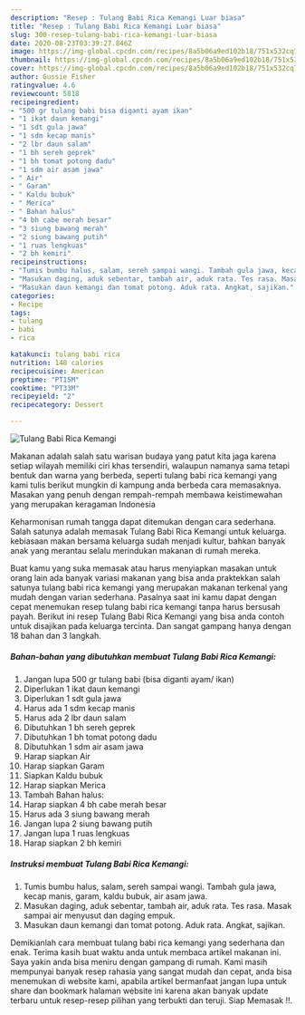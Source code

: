 ```yaml
---
description: "Resep : Tulang Babi Rica Kemangi Luar biasa"
title: "Resep : Tulang Babi Rica Kemangi Luar biasa"
slug: 300-resep-tulang-babi-rica-kemangi-luar-biasa
date: 2020-08-23T03:39:27.846Z
image: https://img-global.cpcdn.com/recipes/8a5b06a9ed102b18/751x532cq70/tulang-babi-rica-kemangi-foto-resep-utama.jpg
thumbnail: https://img-global.cpcdn.com/recipes/8a5b06a9ed102b18/751x532cq70/tulang-babi-rica-kemangi-foto-resep-utama.jpg
cover: https://img-global.cpcdn.com/recipes/8a5b06a9ed102b18/751x532cq70/tulang-babi-rica-kemangi-foto-resep-utama.jpg
author: Gussie Fisher
ratingvalue: 4.6
reviewcount: 5818
recipeingredient:
- "500 gr tulang babi bisa diganti ayam ikan"
- "1 ikat daun kemangi"
- "1 sdt gula jawa"
- "1 sdm kecap manis"
- "2 lbr daun salam"
- "1 bh sereh geprek"
- "1 bh tomat potong dadu"
- "1 sdm air asam jawa"
- " Air"
- " Garam"
- " Kaldu bubuk"
- " Merica"
- " Bahan halus"
- "4 bh cabe merah besar"
- "3 siung bawang merah"
- "2 siung bawang putih"
- "1 ruas lengkuas"
- "2 bh kemiri"
recipeinstructions:
- "Tumis bumbu halus, salam, sereh sampai wangi. Tambah gula jawa, kecap manis, garam, kaldu bubuk, air asam jawa."
- "Masukan daging, aduk sebentar, tambah air, aduk rata. Tes rasa. Masak sampai air menyusut dan daging empuk."
- "Masukan daun kemangi dan tomat potong. Aduk rata. Angkat, sajikan."
categories:
- Recipe
tags:
- tulang
- babi
- rica

katakunci: tulang babi rica 
nutrition: 148 calories
recipecuisine: American
preptime: "PT15M"
cooktime: "PT33M"
recipeyield: "2"
recipecategory: Dessert

---
```



![Tulang Babi Rica Kemangi](https://img-global.cpcdn.com/recipes/8a5b06a9ed102b18/751x532cq70/tulang-babi-rica-kemangi-foto-resep-utama.jpg)

Makanan adalah salah satu warisan budaya yang patut kita jaga karena setiap wilayah memiliki ciri khas tersendiri, walaupun namanya sama tetapi bentuk dan warna yang berbeda, seperti tulang babi rica kemangi yang kami tulis berikut mungkin di kampung anda berbeda cara memasaknya. Masakan yang penuh dengan rempah-rempah membawa keistimewahan yang merupakan keragaman Indonesia



Keharmonisan rumah tangga dapat ditemukan dengan cara sederhana. Salah satunya adalah memasak Tulang Babi Rica Kemangi untuk keluarga. kebiasaan makan bersama keluarga sudah menjadi kultur, bahkan banyak anak yang merantau selalu merindukan makanan di rumah mereka.

Buat kamu yang suka memasak atau harus menyiapkan masakan untuk orang lain ada banyak variasi makanan yang bisa anda praktekkan salah satunya tulang babi rica kemangi yang merupakan makanan terkenal yang mudah dengan varian sederhana. Pasalnya saat ini kamu dapat dengan cepat menemukan resep tulang babi rica kemangi tanpa harus bersusah payah.
Berikut ini resep Tulang Babi Rica Kemangi yang bisa anda contoh untuk disajikan pada keluarga tercinta. Dan sangat gampang hanya dengan 18 bahan dan 3 langkah.


<!--inarticleads1-->

##### Bahan-bahan yang dibutuhkan membuat Tulang Babi Rica Kemangi:

1. Jangan lupa 500 gr tulang babi (bisa diganti ayam/ ikan)
1. Diperlukan 1 ikat daun kemangi
1. Diperlukan 1 sdt gula jawa
1. Harus ada 1 sdm kecap manis
1. Harus ada 2 lbr daun salam
1. Dibutuhkan 1 bh sereh geprek
1. Dibutuhkan 1 bh tomat potong dadu
1. Dibutuhkan 1 sdm air asam jawa
1. Harap siapkan  Air
1. Harap siapkan  Garam
1. Siapkan  Kaldu bubuk
1. Harap siapkan  Merica
1. Tambah  Bahan halus:
1. Harap siapkan 4 bh cabe merah besar
1. Harus ada 3 siung bawang merah
1. Jangan lupa 2 siung bawang putih
1. Jangan lupa 1 ruas lengkuas
1. Harap siapkan 2 bh kemiri




<!--inarticleads2-->

##### Instruksi membuat  Tulang Babi Rica Kemangi:

1. Tumis bumbu halus, salam, sereh sampai wangi. Tambah gula jawa, kecap manis, garam, kaldu bubuk, air asam jawa.
1. Masukan daging, aduk sebentar, tambah air, aduk rata. Tes rasa. Masak sampai air menyusut dan daging empuk.
1. Masukan daun kemangi dan tomat potong. Aduk rata. Angkat, sajikan.




Demikianlah cara membuat tulang babi rica kemangi yang sederhana dan enak. Terima kasih buat waktu anda untuk membaca artikel makanan ini. Saya yakin anda bisa meniru dengan gampang di rumah. Kami masih mempunyai banyak resep rahasia yang sangat mudah dan cepat, anda bisa menemukan di website kami, apabila artikel bermanfaat jangan lupa untuk share dan bookmark halaman website ini karena akan banyak update terbaru untuk resep-resep pilihan yang terbukti dan teruji. Siap Memasak !!. 
